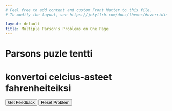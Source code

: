```yaml
---
# Feel free to add content and custom Front Matter to this file.
# To modify the layout, see https://jekyllrb.com/docs/themes/#overriding-theme-defaults

layout: default
title: Multiple Parson's Problems on One Page
---
```

# Parsons puzle tentti

# konvertoi celcius-asteet fahrenheiteiksi

<div id="P1-sortableTrash" class="sortable-code"></div> 
<div id="P1-sortable" class="sortable-code"></div> 
<div style="clear:both;"></div> 
<p> 
    <input id="P1-feedbackLink" value="Get Feedback" type="button" /> 
    <input id="P1-newInstanceLink" value="Reset Problem" type="button" /> 
</p> 
<script type="text/javascript"> 
(function(){
  var initial = "function cToF(celsius) \n" +
    "{\n" +
    "  var cTemp = celsius;\n" +
    "  var cToFahr = cTemp * 9 / 5 + 32;\n" +
    "  var message = cTemp+'\xB0C is ' + cToFahr + ' \xB0F.';\n" +
    "  console.log(message);\n" +
    "} \\n cToF(60); \\n ";
  var parsonsPuzzle = new ParsonsWidget({
    "sortableId": "P1-sortable",
    "max_wrong_lines": 10,
    "grader": ParsonsWidget._graders.LineBasedGrader,
    "exec_limit": 2500,
    "can_indent": true,
    "x_indent": 50,
    "lang": "en"
  });
  parsonsPuzzle.init(initial);
  parsonsPuzzle.shuffleLines();
  $("#P1-newInstanceLink").click(function(event){ 
      event.preventDefault(); 
      parsonsPuzzle.shuffleLines(); 
  }); 
  $("#P1-feedbackLink").click(function(event){ 
      event.preventDefault(); 
      parsonsPuzzle.getFeedback(); 
  }); 
})(); 
</script>